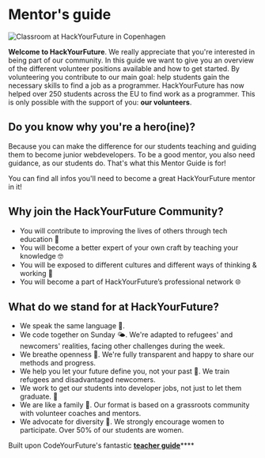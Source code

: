 # Mentor's guide

![Classroom at HackYourFuture in Copenhagen](.gitbook/assets/mentor-guide-banner.png)

**Welcome to HackYourFuture**. We really appreciate that you're interested in being part of our community. In this guide we want to give you an overview of the different volunteer positions available and how to get started. By volunteering you contribute to our main goal: help students gain the necessary skills to find a job as a programmer. HackYourFuture has now helped over 250 students across the EU to find work as a programmer. This is only possible with the support of you: **our volunteers**.

## Do you know why you're a hero\(ine\)?

Because you can make the difference for our students teaching and guiding them to become junior webdevelopers. To be a good mentor, you also need guidance, as our students do. That's what this Mentor Guide is for!

You can find all infos you'll need to become a great HackYourFuture mentor in it!

## Why join the HackYourFuture Community?

* You will contribute to improving the lives of others through tech education 🚀
* You will become a better expert of your own craft by teaching your knowledge 🤓
* You will be exposed to different cultures and different ways of thinking & working 👐
* You will become a part of HackYourFuture’s professional network 🌐

## What do we stand for at HackYourFuture?

* We speak the same language 💬.
* We code together on Sunday 🌤. We're adapted to refugees' and newcomers' realities, facing other challenges during the week.
* We breathe openness 👐. We're fully transparent and happy to share our methods and progress.
* We help you let your future define you, not your past 💪. We train refugees and disadvantaged newcomers.
* We work to get our students into developer jobs, not just to let them graduate. 💼
* We are like a family 🧡. Our format is based on a grassroots community with volunteer coaches and mentors.
* We advocate for diversity 🧕. We strongly encourage women to participate. Over 50% of our students are women.

Built upon CodeYourFuture's fantastic [**teacher guide**](https://teachertraining.codeyourfuture.io/)\*\*\*\*


